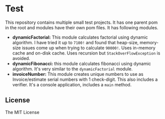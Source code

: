 Test
========
This repository contains multiple small test projects. It has one parent pom in the root and 
modules have their own pom files. It has following modules.

- **dynamicFactorial:** This module calculates factorial using dynamic algorithm. I have tried it up to `7100!` and 
found that heap-size, memory-size issues come up when trying to calculate `90000!`. Uses in-memory cache and on-disk cache.
Uses recursion but `StackOverFlowException` is avoided.
- **dynamicFibonacci:** this module calculates fibonacci using dynamic algorithm. It's very 
similar to the `dynamicFactorial` module.
- **invoiceNumber:** This module creates unique numbers to use as Invoice/estimate serial numbers with 1 check-digit.
This also includes a verifier. It's a console application, includes a `main` method.
 
License
----------

The MIT License
